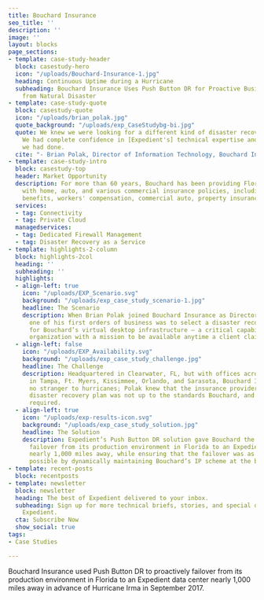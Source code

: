 ```yaml
---
title: Bouchard Insurance
seo_title: ''
description: ''
image: ''
layout: blocks
page_sections:
- template: case-study-header
  block: casestudy-hero
  icon: "/uploads/Bouchard-Insurance-1.jpg"
  heading: Continuous Uptime during a Hurricane
  subheading: Bouchard Insurance Uses Push Button DR for Proactive Business Resilience
    from Natural Disaster
- template: case-study-quote
  block: casestudy-quote
  icon: "/uploads/brian_polak.jpg"
  quote_background: "/uploads/exp_CaseStudybg-bi.jpg"
  quote: We knew we were looking for a different kind of disaster recovery solution.
    We had complete confidence in [Expedient's] technical expertise and in the research
    we had done.
  cite: "- Brian Polak, Director of Information Technology, Bouchard Insurance"
- template: case-study-intro
  block: casestudy-top
  header: Market Opportunity
  description: For more than 60 years, Bouchard has been providing Florida residents
    with home, auto, and various commercial insurance policies, including employee
    benefits, workers' compensation, commercial auto, property insurance, and more.
  services:
  - tag: Connectivity
  - tag: Private Cloud
  managedservices:
  - tag: Dedicated Firewall Management
  - tag: Disaster Recovery as a Service
- template: highlights-2-column
  block: highlights-2col
  heading: ''
  subheading: ''
  highlights:
  - align-left: true
    icon: "/uploads/EXP_Scenario.svg"
    background: "/uploads/exp_case_study_scenario-1.jpg"
    headline: The Scenario
    description: When Brian Polak joined Bouchard Insurance as Director of IT in 2015,
      one of his first orders of business was to select a disaster recovery solution
      for Bouchard’s virtual desktop infrastructure – a critical capability for an
      organization with a mission to be available anytime a client claim event occurs.
  - align-left: false
    icon: "/uploads/EXP_Availability.svg"
    background: "/uploads/exp_case_study_challenge.jpg"
    headline: The Challenge
    description: Headquartered in Clearwater, FL, but with offices across the state
      in Tampa, Ft. Myers, Kissimmee, Orlando, and Sarasota, Bouchard Insurance was
      no stranger to hurricanes; Polak knew that the insurance provider's existing
      disaster recovery plan was not up to the standards Bouchard, and its clients,
      required.
  - align-left: true
    icon: "/uploads/exp-results-icon.svg"
    background: "/uploads/exp_case_study_solution.jpg"
    headline: The Solution
    description: Expedient’s Push Button DR solution gave Bouchard the ability to
      failover from its production environment in Florida to an Expedient data center
      nearly 1,000 miles away, while ensuring that the failover was as turnkey as
      possible by dynamically maintaining Bouchard’s IP scheme at the backup site.
- template: recent-posts
  block: recentposts
- template: newsletter
  block: newsletter
  heading: The best of Expedient delivered to your inbox.
  subheading: Sign up for more technical briefs, stories, and special offers from
    Expedient.
  cta: Subscribe Now
  show_social: true
tags:
- Case Studies

---
```

Bouchard Insurance used Push Button DR to proactively failover from its production environment in Florida to an Expedient data center nearly 1,000 miles away in advance of Hurricane Irma in September 2017.